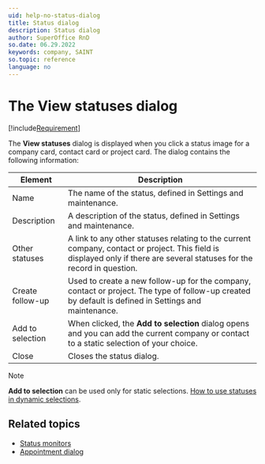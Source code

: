 ```yaml
---
uid: help-no-status-dialog
title: Status dialog
description: Status dialog
author: SuperOffice RnD
so.date: 06.29.2022
keywords: company, SAINT
so.topic: reference
language: no
---
```


# The View statuses dialog

[!include[Requirement](includes/req-saint.md)]

The **View statuses** dialog is displayed when you click a status image for a company card, contact card or project card. The dialog contains the following information:

| Element | Description |
|---|---|
| Name | The name of the status, defined in Settings and maintenance. |
| Description | A description of the status, defined in Settings and maintenance. |
| Other statuses | A link to any other statuses relating to the current company, contact or project. This field is displayed only if there are several statuses for the record in question. |
| Create follow-up | Used to create a new follow-up for the company, contact or project. The type of follow-up created by default is defined in Settings and maintenance. |
| Add to selection | When clicked, the **Add to selection** dialog opens and you can add the current company or contact to a static selection of your choice. |
| Close | Closes the status dialog. |

> [!NOTE]
> **Add to selection** can be used only for static selections. [How to use statuses in dynamic selections][1].

## Related topics

* [Status monitors][2]
* [Appointment dialog][3]

<!-- Referenced links -->
[1]: using-status-monitors-in-dynamic-selections.md
[2]: index.md
[3]:  ../../../diary/learn/screen/dialog-for-followups.md

<!-- Referenced images -->

